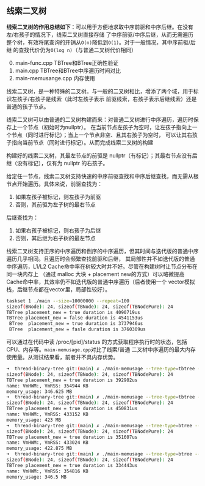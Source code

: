 ## 线索二叉树

**线索二叉树的作用总结如下**：可以用于方便地求取中序前驱和中序后继。在没有左/右孩子的情况下，线索二叉树直接存储
了中序前驱/中序后继，从而无需遍历整个树，有效将尾查询的开销从`O(n)`降低到`O(1)`。对于一般情况，其中序前驱/后继
的查找代价仍为`O(log n)`（与普通二叉树代价相同）

 0. main-func.cpp       TBTree和BTree正确性验证
 1. main.cpp            TBTree和BTree中序遍历时间对比
 2. main-memusange.cpp  内存使用


线索二叉树，是一种特殊的二叉树。与一般的二叉树相比，增添了两个域，用于标识左孩子/右孩子是线索（此时左孩子表示
前驱线索，右孩子表示后继线索）还是普通的孩子节点。

线索二叉树可以由普通的二叉树构建而来：对普通二叉树进行中序遍历，遍历时保存上一个节点（初始时为nullptr）。
在当前节点左孩子为空时，让左孩子指向上一个节点（同时进行标记）；当上一个节点非空、且其右孩子为空时，
可以让其右孩子指向当前节点（同时进行标记）。从而完成线索二叉树的构建

构建好的线索二叉树，其最左节点的前驱是 nullptr（有标记）；其最右节点没有后继（没有标记），仅有为 nullptr 的右孩子。

给定任一节点，线索二叉树支持快速的中序前驱查找和中序后继查找，而无需从根节点开始遍历。具体来说，前驱查找为：

 1. 如果左孩子被标记，则左孩子为前驱
 2. 否则，其前驱为左子树的最右节点

后继查找为：

 1. 如果右孩子被标记，则右孩子为后继
 2. 否则，其后继为右子树的最左节点

线索二叉树支持正序的中序遍历和倒序的中序遍历，但其时间与迭代版的普通中序遍历几乎相同。且遍历时会频繁查找前驱和后继，
其局部性并不如迭代版的普通中序遍历，L1/L2 Cache命中率在树较大时并不好。尽管在构建树时让节点分布在同一块内存上
（通过 malloc 大块 + placement new的方式）可以略微提高Cache命中率，其效率仍不如迭代版的普通中序遍历（后者使用一个
vector模拟栈，后继节点都在vector里，局部性较好）。

```bash
taskset 1 ./main --size=10000000 --repeat=100
sizeof(BNode): 24, sizeof(TBNode): 24, sizeof(TBNodePure): 24
TBTree placement_new = true duration is 4090719us
TBTree placement_new = false duration is 4541153us
 BTree  placement_new = true duration is 3737946us
 BTree  placement_new = fasle duration is 3760309us     
```
                 

可以通过在代码中读 /proc/\[pid\]/status 的方式获取程序执行时的状态，包括CPU、内存等。`main-memusage.cpp`对比了线索/普通
二叉树中序遍历的最大内存使用量。从测试结果看，前者并不具内存优势。

```bash
➜  thread-binary-tree git:(main) ✗ ./main-memusage --tree-type=tbtree --placement-new=true 
sizeof(BNode): 24, sizeof(TBNode): 24, sizeof(TBNodePure): 24
TBTree placement_new = true duration is 392902us
name: VmHWM:, VmRSS: 354944 KB
memory_usage: 346.625 MB
➜  thread-binary-tree git:(main) ✗ ./main-memusage --tree-type=tbtree --placement-new=false
sizeof(BNode): 24, sizeof(TBNode): 24, sizeof(TBNodePure): 24
TBTree placement_new = true duration is 450831us
name: VmHWM:, VmRSS: 433152 KB
memory_usage: 423 MB
➜  thread-binary-tree git:(main) ✗ ./main-memusage --tree-type=btree --placement-new=false 
sizeof(BNode): 24, sizeof(TBNode): 24, sizeof(TBNodePure): 24
TBTree placement_new = true duration is 351607us
name: VmHWM:, VmRSS: 433024 KB
memory_usage: 422.875 MB
➜  thread-binary-tree git:(main) ✗ ./main-memusage --tree-type=btree --placement-new=true 
sizeof(BNode): 24, sizeof(TBNode): 24, sizeof(TBNodePure): 24
TBTree placement_new = true duration is 334443us
name: VmHWM:, VmRSS: 354816 KB
memory_usage: 346.5 MB
```
